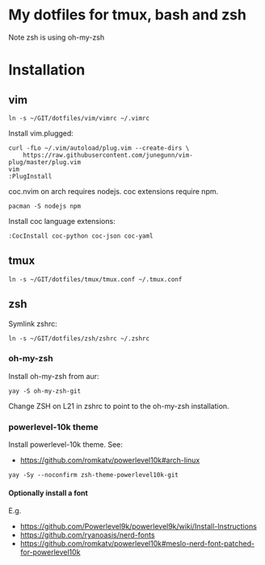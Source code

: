 # My dotfiles for tmux, bash and zsh
Note zsh is using oh-my-zsh

# Installation
## vim
```
ln -s ~/GIT/dotfiles/vim/vimrc ~/.vimrc
```

Install vim.plugged:
```
curl -fLo ~/.vim/autoload/plug.vim --create-dirs \
    https://raw.githubusercontent.com/junegunn/vim-plug/master/plug.vim
vim
:PlugInstall
```

coc.nvim on arch requires nodejs. coc extensions require npm.
```
pacman -S nodejs npm
```

Install coc language extensions:
```
:CocInstall coc-python coc-json coc-yaml
```

## tmux
```
ln -s ~/GIT/dotfiles/tmux/tmux.conf ~/.tmux.conf
```

## zsh
Symlink zshrc:
```
ln -s ~/GIT/dotfiles/zsh/zshrc ~/.zshrc
```

### oh-my-zsh
Install oh-my-zsh from aur:
```
yay -S oh-my-zsh-git
```
Change ZSH on L21 in zshrc to point to the oh-my-zsh installation.

### powerlevel-10k theme
Install powerlevel-10k theme. See:
* https://github.com/romkatv/powerlevel10k#arch-linux
```
yay -Sy --noconfirm zsh-theme-powerlevel10k-git
```
#### Optionally install a font
E.g.
* https://github.com/Powerlevel9k/powerlevel9k/wiki/Install-Instructions
* https://github.com/ryanoasis/nerd-fonts
* https://github.com/romkatv/powerlevel10k#meslo-nerd-font-patched-for-powerlevel10k
